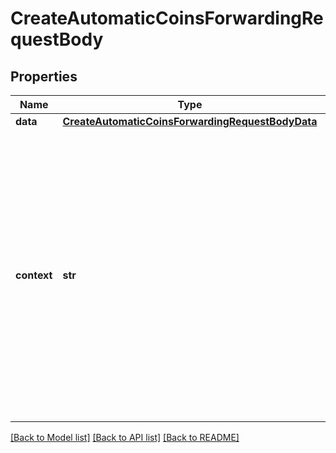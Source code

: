 # CreateAutomaticCoinsForwardingRequestBody


## Properties
Name | Type | Description | Notes
------------ | ------------- | ------------- | -------------
**data** | [**CreateAutomaticCoinsForwardingRequestBodyData**](CreateAutomaticCoinsForwardingRequestBodyData.md) |  | 
**context** | **str** | In batch situations the user can use the context to correlate responses with requests. This property is present regardless of whether the response was successful or returned as an error. &#x60;context&#x60; is specified by the user. | [optional] 

[[Back to Model list]](../README.md#documentation-for-models) [[Back to API list]](../README.md#documentation-for-api-endpoints) [[Back to README]](../README.md)


